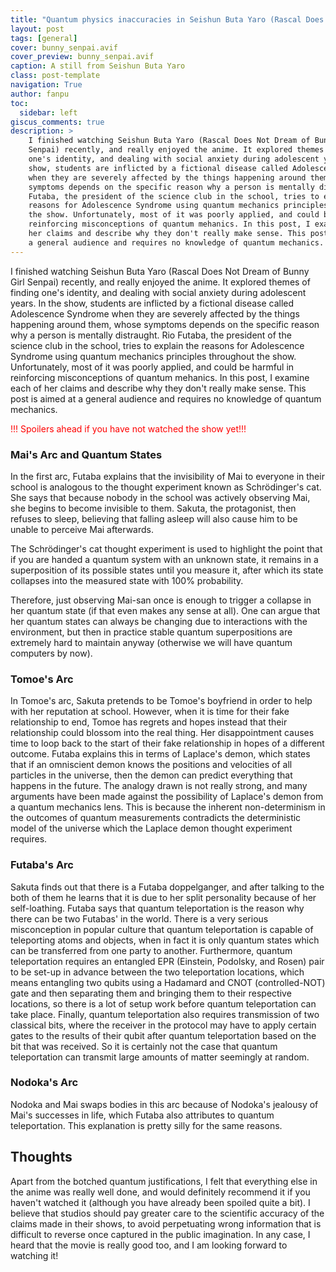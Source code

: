 ```yaml
---
title: "Quantum physics inaccuracies in Seishun Buta Yaro (Rascal Does Not Dream of Bunny Girl Senpai)"
layout: post
tags: [general]
cover: bunny_senpai.avif
cover_preview: bunny_senpai.avif
caption: A still from Seishun Buta Yaro
class: post-template
navigation: True
author: fanpu
toc:
  sidebar: left
giscus_comments: true
description: >
    I finished watching Seishun Buta Yaro (Rascal Does Not Dream of Bunny Girl
    Senpai) recently, and really enjoyed the anime. It explored themes of finding
    one's identity, and dealing with social anxiety during adolescent years. In the
    show, students are inflicted by a fictional disease called Adolescence Syndrome
    when they are severely affected by the things happening around them, whose
    symptoms depends on the specific reason why a person is mentally distraught. Rio
    Futaba, the president of the science club in the school, tries to explain the
    reasons for Adolescence Syndrome using quantum mechanics principles throughout
    the show. Unfortunately, most of it was poorly applied, and could be harmful in
    reinforcing misconceptions of quantum mehanics. In this post, I examine each of
    her claims and describe why they don't really make sense. This post is aimed at
    a general audience and requires no knowledge of quantum mechanics.
---
```


I finished watching Seishun Buta Yaro (Rascal Does Not Dream of Bunny Girl
Senpai) recently, and really enjoyed the anime. It explored themes of finding
one's identity, and dealing with social anxiety during adolescent years. In the
show, students are inflicted by a fictional disease called Adolescence Syndrome
when they are severely affected by the things happening around them, whose
symptoms depends on the specific reason why a person is mentally distraught. Rio
Futaba, the president of the science club in the school, tries to explain the
reasons for Adolescence Syndrome using quantum mechanics principles throughout
the show. Unfortunately, most of it was poorly applied, and could be harmful in
reinforcing misconceptions of quantum mehanics. In this post, I examine each of
her claims and describe why they don't really make sense. This post is aimed at
a general audience and requires no knowledge of quantum mechanics.

<div style="color: red">!!! Spoilers ahead if you have not watched the show yet!!!</div>

### Mai's Arc and Quantum States
In the first arc, Futaba explains that the invisibility of Mai to everyone in their school is analogous to the thought experiment known as Schrödinger's cat. She says that because nobody in the school was actively observing Mai, she begins to become invisible to them. Sakuta, the protagonist, then refuses to sleep, believing that falling asleep will also cause him to be unable to perceive Mai afterwards.

The Schrödinger's cat thought experiment is used to highlight the point that if you are handed a quantum system with an unknown state, it remains in a superposition of its possible states until you measure it, after which its state collapses into the measured state with 100% probability. 

Therefore, just observing Mai-san once is enough to trigger a collapse in her quantum state (if that even makes any sense at all). One can argue that her quantum states can always be changing due to interactions with the environment, but then in practice stable quantum superpositions are extremely hard to maintain anyway (otherwise we will have quantum computers by now).

### Tomoe's Arc
In Tomoe's arc, Sakuta pretends to be Tomoe's boyfriend in order to help with her reputation at school. However, when it is time for their fake relationship to end, Tomoe has regrets and hopes instead that their relationship could blossom into the real thing. Her disappointment causes time to loop back to the start of their fake relationship in hopes of a different outcome. Futaba explains this in terms of Laplace's demon, which states that if an omniscient demon knows the positions and velocities of all particles in the universe, then the demon can predict everything that happens in the future. The analogy drawn is not really strong, and many arguments have been made against the possibility of Laplace's demon from a quantum mechanics lens. This is because the inherent non-determinism in the outcomes of quantum measurements contradicts the deterministic model of the universe which the Laplace demon thought experiment requires.

### Futaba's Arc
Sakuta finds out that there is a Futaba doppelganger, and after talking to the both of them he learns that it is due to her split personality because of her self-loathing. Futaba says that quantum teleportation is the reason why there can be two Futabas' in the world. There is a very serious misconception in popular culture that quantum teleportation is capable of teleporting atoms and objects, when in fact it is only quantum states which can be transferred from one party to another. Furthermore, quantum teleportation requires an entangled EPR (Einstein, Podolsky, and Rosen) pair to be set-up in advance between the two teleportation locations, which means entangling two qubits using a Hadamard and CNOT (controlled-NOT) gate and then separating them and bringing them to their respective locations, so there is a lot of setup work before quantum teleportation can take place. Finally, quantum teleportation also requires transmission of two classical bits, where the receiver in the protocol may have to apply certain gates to the results of their qubit after quantum teleportation based on the bit that was received. So it is certainly not the case that quantum teleportation can transmit large amounts of matter seemingly at random.

### Nodoka's Arc
Nodoka and Mai swaps bodies in this arc because of Nodoka's jealousy of Mai's successes in life, which Futaba also attributes to quantum teleportation. This explanation is pretty silly for the same reasons.

## Thoughts
Apart from the botched quantum justifications, I felt that everything else in the anime was really well done, and would definitely recommend it if you haven't watched it (although you have already been spoiled quite a bit). I believe that studios should pay greater care to the scientific accuracy of the claims made in their shows, to avoid perpetuating wrong information that is difficult to reverse once captured in the public imagination. In any case, I heard that the movie is really good too, and I am looking forward to watching it!